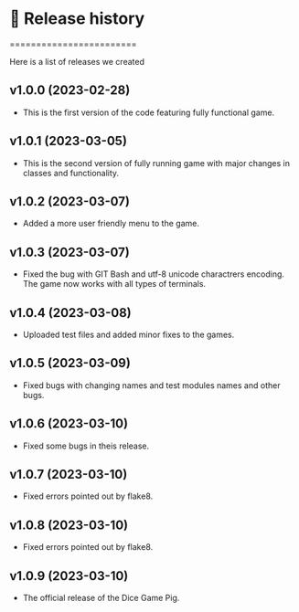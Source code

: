 # 📅 Release history
========================

Here is a list of releases we created



v1.0.0 (2023-02-28)
------------------------

* This is the first version of the code featuring fully functional game.



v1.0.1 (2023-03-05)
------------------------

* This is the second version of fully running game with major changes in classes and functionality.



v1.0.2 (2023-03-07)
------------------------

* Added a more user friendly menu to the game.



v1.0.3 (2023-03-07)
------------------------

* Fixed the bug with GIT Bash and utf-8 unicode charactrers encoding. The game now works with all types of terminals.



v1.0.4 (2023-03-08)
------------------------

* Uploaded test files and added minor fixes to the games.



v1.0.5 (2023-03-09)
------------------------

* Fixed bugs with changing names and test modules names and other bugs.



v1.0.6 (2023-03-10)
------------------------

* Fixed some bugs in theis release.



v1.0.7 (2023-03-10)
------------------------

* Fixed errors pointed out by flake8.



v1.0.8 (2023-03-10)
------------------------

* Fixed errors pointed out by flake8.



v1.0.9 (2023-03-10)
------------------------

* The official release of the Dice Game Pig.
